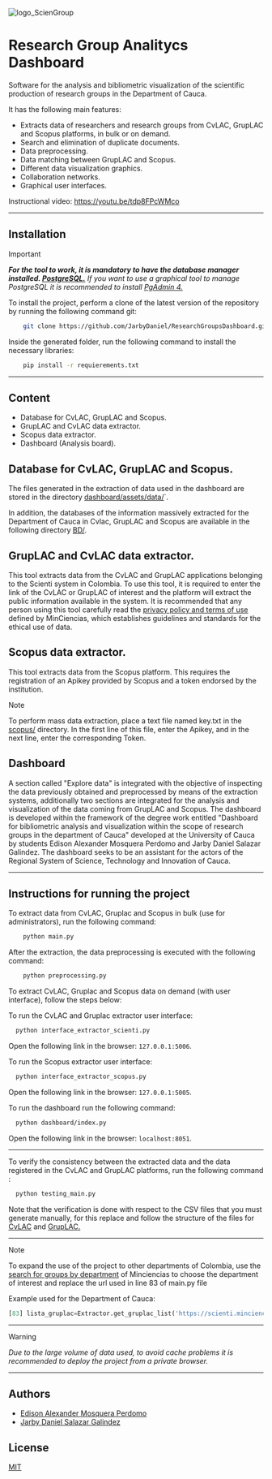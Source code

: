 ![logo_ScienGroup](https://github.com/JarbyDaniel/ResearchGroupsDashboard/assets/61321403/8a5a4539-cc4d-4e00-a50e-179eb20ca3c8)


# Research Group Analitycs Dashboard

Software for the analysis and bibliometric visualization of the scientific production of research groups in the Department of Cauca.

It has the following main features:
- Extracts data of researchers and research groups from CvLAC, GrupLAC and Scopus platforms, in bulk or on demand.
- Search and elimination of duplicate documents.
- Data preprocessing.
- Data matching between GrupLAC and Scopus.
- Different data visualization graphics.
- Collaboration networks.
- Graphical user interfaces.

Instructional video: https://youtu.be/tdp8FPcWMco

---

## Installation
> [!IMPORTANT]
> ***For the tool to work, it is mandatory to have the database manager installed. [PostgreSQL.](https://www.postgresql.org/download/)*** *If you want to use a graphical tool to manage PostgreSQL it is recommended to install [PgAdmin 4.](https://www.pgadmin.org/download/)*

To install the project, perform a clone of the latest version of the repository by running the following command git:
```bash
    git clone https://github.com/JarbyDaniel/ResearchGroupsDashboard.git
```
Inside the generated folder, run the following command to install the necessary libraries:

```bash
    pip install -r requierements.txt
```

---

## Content
- Database for CvLAC, GrupLAC and Scopus.
- GrupLAC and CvLAC data extractor.
- Scopus data extractor.
- Dashboard (Analysis board).

## Database for CvLAC, GrupLAC and Scopus.

The files generated in the extraction of data used in the dashboard are stored in the directory [dashboard/assets/data/](dashboard/assets/data/)`.


In addition, the databases of the information massively extracted for the Department of Cauca in Cvlac, GrupLAC and Scopus are available in the following directory [BD/](BD/).

## GrupLAC and CvLAC data extractor.

This tool extracts data from the CvLAC and GrupLAC applications belonging to the Scienti system in Colombia. To use this tool, it is required to enter the link of the CvLAC or GrupLAC of interest and the platform will extract the public information available in the system.
It is recommended that any person using this tool carefully read the [privacy policy and terms of use](https://minciencias.gov.co/ciudadano/terminosycondiciones-datospersonales) defined by MinCiencias, which establishes guidelines and standards for the ethical use of data.

## Scopus data extractor.

This tool extracts data from the Scopus platform. This requires the registration of an Apikey provided by Scopus and a token endorsed by the institution.

> [!NOTE]
> To perform mass data extraction, place a text file named key.txt in the [scopus/](scopus/) directory. In the first line of this file, enter the Apikey, and in the next line, enter the corresponding Token.

## Dashboard

A section called "Explore data" is integrated with the objective of inspecting the data previously obtained and preprocessed by means of the extraction systems, additionally two sections are integrated for the analysis and visualization of the data coming from GrupLAC and Scopus. The dashboard is developed within the framework of the degree work entitled "Dashboard for bibliometric analysis and visualization within the scope of research groups in the department of Cauca" developed at the University of Cauca by students Edison Alexander Mosquera Perdomo and Jarby Daniel Salazar Galindez. The dashboard seeks to be an assistant for the actors of the Regional System of Science, Technology and Innovation of Cauca.

---

## Instructions for running the project

To extract data from CvLAC, Gruplac and Scopus in bulk (use for administrators), run the following command:

```bash
    python main.py    
```
After the extraction, the data preprocessing is executed with the following command:

```bash
    python preprocessing.py
```
To extract CvLAC, Gruplac and Scopus data on demand (with user interface), follow the steps below:

To run the CvLAC and Gruplac extractor user interface:
```bash
  python interface_extractor_scienti.py
```
Open the following link in the browser: `127.0.0.1:5006`.

To run the Scopus extractor user interface:
```bash
  python interface_extractor_scopus.py
```
Open the following link in the browser: `127.0.0.1:5005`.

To run the dashboard run the following command:
```bash
  python dashboard/index.py
```
Open the following link in the browser: `localhost:8051`.

---

To verify the consistency between the extracted data and the data registered in the CvLAC and GrupLAC platforms, run the following command :

```bash
  python testing_main.py
```
Note that the verification is done with respect to the CSV files that you must generate manually, for this replace and follow the structure of the files for [CvLAC](cvlac/testing/testing_cvlac)  and [GrupLAC.](cvlac/testing/testing_gruplac)

---

> [!NOTE]
> To expand the use of the project to other departments of Colombia, use the [search for groups by department](https://scienti.minciencias.gov.co/ciencia-war/BusquedaGrupoXDepartamento.do) of Minciencias to choose the department of interest and replace the url used in line 83 of main.py file

Example used for the Department of Cauca:
```python
[83] lista_gruplac=Extractor.get_gruplac_list('https://scienti.minciencias.gov.co/ciencia-war/busquedaGrupoXDepartamentoGrupo.do?codInst=&sglPais=COL&sgDepartamento=CA&maxRows=15&grupos_tr_=true&grupos_p_=1&grupos_mr_=130')    
```
---

> [!WARNING]
>*Due to the large volume of data used, to avoid cache problems it is recommended to deploy the project from a private browser.*

---

## Authors

- [Edison Alexander Mosquera Perdomo](https://www.github.com/alexper11)
- [Jarby Daniel Salazar Galindez](https://www.github.com/jarbydaniel)

## License

[MIT](https://choosealicense.com/licenses/mit/)
